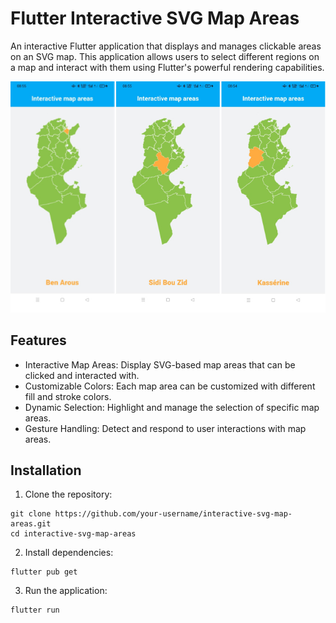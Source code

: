 # Flutter Interactive SVG Map Areas

An interactive Flutter application that displays and manages clickable areas on an SVG map. This application allows users to select different regions on a map and interact with them using Flutter's powerful rendering capabilities.

<img src="https://github.com/tliliAbdelmonem/Flutter-Interactive-SVG-map-areas/blob/main/assets/preview/preview.jpg" />




## Features

* Interactive Map Areas: Display SVG-based map areas that can be clicked and interacted with.
* Customizable Colors: Each map area can be customized with different fill and stroke colors.
* Dynamic Selection: Highlight and manage the selection of specific map areas.
* Gesture Handling: Detect and respond to user interactions with map areas.

## Installation

1. Clone the repository:

```
git clone https://github.com/your-username/interactive-svg-map-areas.git
cd interactive-svg-map-areas

```

2. Install dependencies:

```
flutter pub get

```
3. Run the application:

```
flutter run

```

